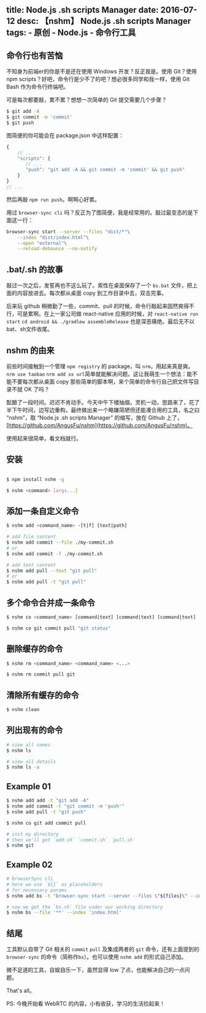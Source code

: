 title: Node.js .sh scripts Manager
date: 2016-07-12
desc: 【nshm】 Node.js .sh scripts Manager
tags: 
    - 原创
    - Node.js
    - 命令行工具
---
 
## 命令行也有苦恼

不知身为前端er的你是不是还在使用 Windows 开发？反正我是。使用 Git？使用 npm scripts？好吧，命令行是少不了的吧？想必很多同学和我一样，使用 Git Bash 作为命令行终端吧。

可是每次都要敲，累不累？想想一次简单的 Git 提交需要几个步骤？

```bash
$ git add -A
$ git commit -m 'commit'
$ git push
```
图简便的你可能会在 package.json 中这样配置：

```javascript
{
    // ...
    "scripts": {
       // ...
       "push": "git add -A && git commit -m 'commit' && git push"
    }
}
// ...
```
然后再敲 `npm run push`。啊啊心好累。


用过 `browser-sync cli` 吗？反正为了图简便，我是经常用的。敲过最变态的是下面这一行：

```bash
browser-sync start --server --files "dist/*"\
    --index "dist/index.html"\
    --open "external"\
    --reload-debounce --no-notify
```

## .bat/.sh 的故事

敲过一次之后，发誓再也不这么玩了。索性在桌面保存了一个 `bs.bat` 文件，把上面的内容放进去。每次都从桌面 copy 到工作目录中去，双击完事。

后来玩 github 稍微勤了一些，commit、pull 的时候，命令行敲起来固然爽得不行，可是累啊。在上一家公司做 react-native 应用的时候，对 `react-native run start` `cd android && ./gradlew assembleRelease` 也是深恶痛绝。最后无不以 bat、sh文件收尾。

## nshm 的由来

前些时间接触到一个管理 `npm registry` 的 package，叫 `nrm`，用起来真是爽。`nrm use taobao` `nrm add xx url`简单就能解决问题。这让我萌生一个想法：能不能不要每次都从桌面 copy 那些简单的脚本啊，来个简单的命令行自己把文件写目录不就 OK 了吗？

酝酿了一段时间。迟迟不肯动手。今天中午下楼抽烟，灵机一动，思路来了，花了半下午时间，边写边重构，最终做出来一个略嫌简陋但还能凑合用的工具，名之曰 “nshm”，取 “Node.js .sh scripts Manager” 的缩写，放在 Github 上了，[https://github.com/AngusFu/nshm](https://github.com/AngusFu/nshm)。

使用起来很简单，看文档就行。

## 安装

```bash

$ npm install nshm -g

$ nshm <command> [args...]

```

## 添加一条自定义命令

```bash
$ nshm add <command_name> -[t|f] [text|path]

# add file content
$ nshm add commit --file ./my-commit.sh
# or
$ nshm add commit -f ./my-commit.sh

# add text content
$ nshm add pull --text "git pull"
# or
$ nshm add pull -t "git pull"
```

## 多个命令合并成一条命令

```bash
$ nshm co <command_name> [command|text] [command|text] [command|text] [...]

$ nshm co git commit pull "git status"
```

## 删除缓存的命令

```bash
$ nshm rm <command_name> <command_name> <...> 

$ nshm rm commit pull git
```

## 清除所有缓存的命令

```bash
$ nshm clean
```

## 列出现有的命令

```bash
# view all names
$ nshm ls

# view all details
$ nshm ls -a
```

## Example 01

```bash
$ nshm add add -t "git add -A"
$ nshm add commit -t "git commit -m 'push'"
$ nshm add pull -t "git push"

$ nshm co git add commit pull

# init my directory
# then we'll get `add.sh` `commit.sh` `pull.sh`
$ nshm git 
```

## Example 02

```bash
# browserSync cli 
# here we use `${}` as placeholders
# for necessary params
$ nshm add bs -t "browser-sync start --server --files \"${files}\" --index \"${index}\" --open \"external\" --reload-debounce --no-notify"

# now we get the `bs.sh` file under our working directory
$ nshm bs --file '**' --index 'index.html'
```

## 结尾

工具默认自带了 Git 相关的 `commit` `pull` 及集成两者的 `git` 命令，还有上面提到的 `browser-sync` 的命令（简称作`bs`）。也可以使用 `nshm add` 的形式自己添加。

微不足道的工具，自娱自乐一下，虽然显得 low 了点，也能解决自己的一点问题。

That's all。

PS: 今晚开始看 WebRTC 的内容，小有收获，学习的生活捡起来！




